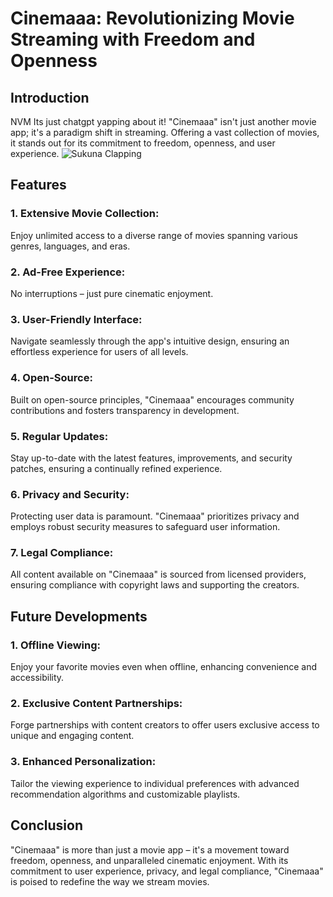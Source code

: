 # Cinemaaa: Revolutionizing Movie Streaming with Freedom and Openness

## Introduction
NVM Its just chatgpt yapping about it!
"Cinemaaa" isn't just another movie app; it's a paradigm shift in streaming. Offering a vast collection of movies, it stands out for its commitment to freedom, openness, and user experience.
![Sukuna Clapping](https://i.makeagif.com/media/12-20-2023/fs--WV.gif)

## Features

### 1. Extensive Movie Collection:
Enjoy unlimited access to a diverse range of movies spanning various genres, languages, and eras.

### 2. Ad-Free Experience:
No interruptions – just pure cinematic enjoyment.

### 3. User-Friendly Interface:
Navigate seamlessly through the app's intuitive design, ensuring an effortless experience for users of all levels.

### 4. Open-Source:
Built on open-source principles, "Cinemaaa" encourages community contributions and fosters transparency in development.

### 5. Regular Updates:
Stay up-to-date with the latest features, improvements, and security patches, ensuring a continually refined experience.

### 6. Privacy and Security:
Protecting user data is paramount. "Cinemaaa" prioritizes privacy and employs robust security measures to safeguard user information.

### 7. Legal Compliance:
All content available on "Cinemaaa" is sourced from licensed providers, ensuring compliance with copyright laws and supporting the creators.

## Future Developments

### 1. Offline Viewing:
Enjoy your favorite movies even when offline, enhancing convenience and accessibility.

### 2. Exclusive Content Partnerships:
Forge partnerships with content creators to offer users exclusive access to unique and engaging content.

### 3. Enhanced Personalization:
Tailor the viewing experience to individual preferences with advanced recommendation algorithms and customizable playlists.

## Conclusion

"Cinemaaa" is more than just a movie app – it's a movement toward freedom, openness, and unparalleled cinematic enjoyment. With its commitment to user experience, privacy, and legal compliance, "Cinemaaa" is poised to redefine the way we stream movies.

